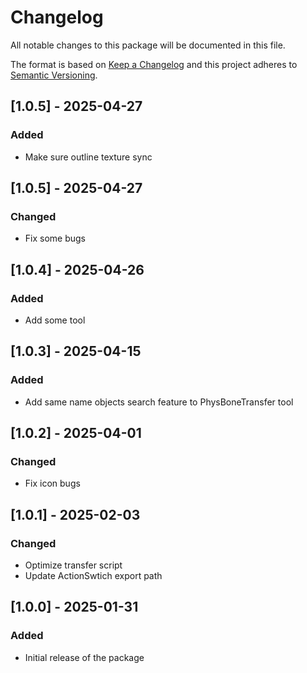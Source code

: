 # Changelog
All notable changes to this package will be documented in this file.

The format is based on [Keep a Changelog](http://keepachangelog.com/en/1.0.0/)
and this project adheres to [Semantic Versioning](http://semver.org/spec/v2.0.0.html).

## [1.0.5] - 2025-04-27
### Added
- Make sure outline texture sync

## [1.0.5] - 2025-04-27
### Changed
- Fix some bugs

## [1.0.4] - 2025-04-26
### Added
- Add some tool

## [1.0.3] - 2025-04-15
### Added
- Add same name objects search feature to PhysBoneTransfer tool

## [1.0.2] - 2025-04-01
### Changed
- Fix icon bugs

## [1.0.1] - 2025-02-03
### Changed
- Optimize transfer script
- Update ActionSwtich export path

## [1.0.0] - 2025-01-31
### Added
- Initial release of the package

